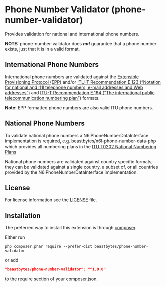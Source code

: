 # Phone Number Validator (phone-number-validator)
Provides validation for national and international phone numbers.

**NOTE:** phone-number-validator does _**not**_ guarantee that a phone number exists, just that it is in a valid format.

## International Phone Numbers
International phone numbers are validated against the [Extensible Provisioning Protocol (EPP)](https://www.rfc-editor.org/rfc/rfc4933.html#section-2.5) and/or [ITU-T Recommendation E.123 (“Notation for national and i11l telephone numbers, e-mail addresses and Web addresses”)](https://www.itu.int/rec/T-REC-E.123) and [ITU-T Recommendation E.164 (“The international public telecommunication numbering plan”)](https://www.itu.int/rec/T-REC-E.164) formats.

**Note:** EPP formatted phone numbers are also valid ITU phone numbers. 

## National Phone Numbers
To validate national phone numbers a N6lPhoneNumberDataInterface implementation is required, e.g.
beastbytes/n6l-phone-number-data-php which provides all numbering plans in the
[ITU T0202 National Numbering Plans](https://www.itu.int/oth/T0202.aspx?parent=T0202)

National phone numbers are validated against country specific formats; they can be validated against a single country, a subset of, or all countries provided by the N6lPhoneNumberDataInterface implementation.

## License
For license information see the [LICENSE](LICENSE.md) file.

## Installation
The preferred way to install this extension is through [composer](http://getcomposer.org/download/).

Either run

```
php composer.phar require --prefer-dist beastbytes/phone-number-validator
```

or add

```json
"beastbytes/phone-number-validator": "^1.0.0"
```

to the require section of your composer.json.
